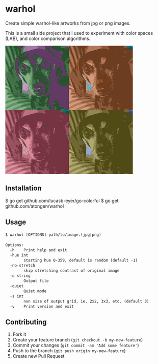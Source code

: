 # warhol

Create simple warhol-like artworks from jpg or png images.

This is a small side project that I used to experiment with color spaces (LAB),
and color comparison algorithms.

![Obi Warhol](obi-warhol2.jpg)

## Installation

$ go get github.com/lucasb-eyer/go-colorful
$ go get github.com/atongen/warhol

## Usage

```
$ warhol [OPTIONS] path/to/image.(jpg|png)

Options:
  -h    Print help and exit
  -hue int
        starting hue 0-359, default is random (default -1)
  -no-stretch
        skip stretching contrast of original image
  -o string
        Output file
  -quiet
        Quiet mode
  -s int
        nxn size of output grid, ie. 2x2, 3x3, etc. (default 3)
  -v    Print version and exit
```

## Contributing

1. Fork it
2. Create your feature branch (`git checkout -b my-new-feature`)
3. Commit your changes (`git commit -am 'Add some feature'`)
4. Push to the branch (`git push origin my-new-feature`)
5. Create new Pull Request
